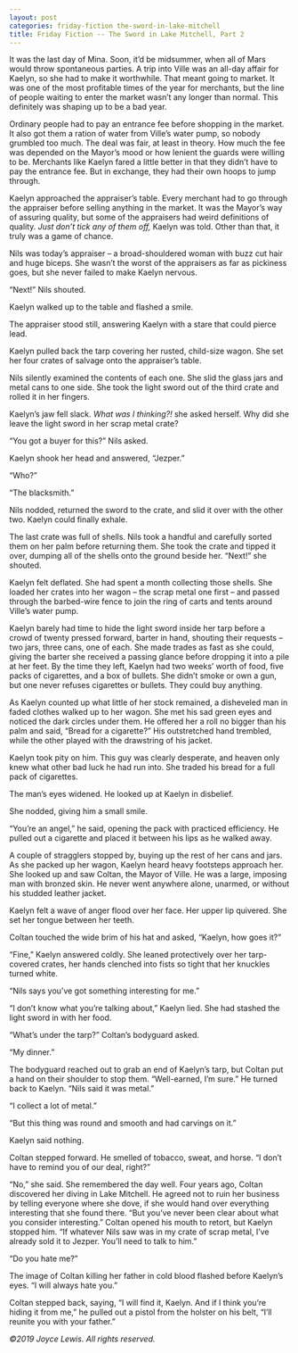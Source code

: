 ```yaml
---
layout: post
categories: friday-fiction the-sword-in-lake-mitchell
title: Friday Fiction -- The Sword in Lake Mitchell, Part 2
---
```


It was the last day of Mina. Soon, it’d be midsummer, when all of Mars would throw spontaneous parties. A trip into Ville was an all-day affair for Kaelyn, so she had to make it worthwhile. That meant going to market. It was one of the most profitable times of the year for merchants, but the line of people waiting to enter the market wasn’t any longer than normal. This definitely was shaping up to be a bad year.

<!--excerpt-->

Ordinary people had to pay an entrance fee before shopping in the market. It also got them a ration of water from Ville’s water pump, so nobody grumbled too much. The deal was fair, at least in theory. How much the fee was depended on the Mayor’s mood or how lenient the guards were willing to be. Merchants like Kaelyn fared a little better in that they didn’t have to pay the entrance fee. But in exchange, they had their own hoops to jump through.

Kaelyn approached the appraiser’s table. Every merchant had to go through the appraiser before selling anything in the market. It was the Mayor’s way of assuring quality, but some of the appraisers had weird definitions of quality. *Just don’t tick any of them off,* Kaelyn was told. Other than that, it truly was a game of chance.

Nils was today’s appraiser – a broad-shouldered woman with buzz cut hair and huge biceps. She wasn’t the worst of the appraisers as far as pickiness goes, but she never failed to make Kaelyn nervous.

“Next!” Nils shouted.

Kaelyn walked up to the table and flashed a smile.

The appraiser stood still, answering Kaelyn with a stare that could pierce lead.

Kaelyn pulled back the tarp covering her rusted, child-size wagon. She set her four crates of salvage onto the appraiser’s table.

Nils silently examined the contents of each one. She slid the glass jars and metal cans to one side. She took the light sword out of the third crate and rolled it in her fingers.

Kaelyn’s jaw fell slack. *What was I thinking?!* she asked herself. Why did she leave the light sword in her scrap metal crate?

“You got a buyer for this?” Nils asked.

Kaelyn shook her head and answered, “Jezper.”

“Who?”

“The blacksmith.”

Nils nodded, returned the sword to the crate, and slid it over with the other two. Kaelyn could finally exhale.

The last crate was full of shells. Nils took a handful and carefully sorted them on her palm before returning them. She took the crate and tipped it over, dumping all of the shells onto the ground beside her. “Next!” she shouted.

Kaelyn felt deflated. She had spent a month collecting those shells. She loaded her crates into her wagon – the scrap metal one first – and passed through the barbed-wire fence to join the ring of carts and tents around Ville’s water pump.

Kaelyn barely had time to hide the light sword inside her tarp before a crowd of twenty pressed forward, barter in hand, shouting their requests – two jars, three cans, one of each. She made trades as fast as she could, giving the barter she received a passing glance before dropping it into a pile at her feet. By the time they left, Kaelyn had two weeks’ worth of food, five packs of cigarettes, and a box of bullets. She didn’t smoke or own a gun, but one never refuses cigarettes or bullets. They could buy anything.

As Kaelyn counted up what little of her stock remained, a disheveled man in faded clothes walked up to her wagon. She met his sad green eyes and noticed the dark circles under them. He offered her a roll no bigger than his palm and said, “Bread for a cigarette?” His outstretched hand trembled, while the other played with the drawstring of his jacket.

Kaelyn took pity on him. This guy was clearly desperate, and heaven only knew what other bad luck he had run into. She traded his bread for a full pack of cigarettes.

The man’s eyes widened. He looked up at Kaelyn in disbelief.

She nodded, giving him a small smile.

“You’re an angel,” he said, opening the pack with practiced efficiency. He pulled out a cigarette and placed it between his lips as he walked away.

A couple of stragglers stopped by, buying up the rest of her cans and jars. As she packed up her wagon, Kaelyn heard heavy footsteps approach her. She looked up and saw Coltan, the Mayor of Ville. He was a large, imposing man with bronzed skin. He never went anywhere alone, unarmed, or without his studded leather jacket.

Kaelyn felt a wave of anger flood over her face. Her upper lip quivered. She set her tongue between her teeth.

Coltan touched the wide brim of his hat and asked, “Kaelyn, how goes it?”

“Fine,” Kaelyn answered coldly. She leaned protectively over her tarp-covered crates, her hands clenched into fists so tight that her knuckles turned white.

“Nils says you’ve got something interesting for me.”

“I don’t know what you’re talking about,” Kaelyn lied. She had stashed the light sword in with her food.

“What’s under the tarp?” Coltan’s bodyguard asked.

“My dinner.”

The bodyguard reached out to grab an end of Kaelyn’s tarp, but Coltan put a hand on their shoulder to stop them. “Well-earned, I’m sure.” He turned back to Kaelyn. “Nils said it was metal.”

“I collect a lot of metal.”

“But this thing was round and smooth and had carvings on it.”

Kaelyn said nothing.

Coltan stepped forward. He smelled of tobacco, sweat, and horse. “I don’t have to remind you of our deal, right?”

“No,” she said. She remembered the day well. Four years ago, Coltan discovered her diving in Lake Mitchell. He agreed not to ruin her business by telling everyone where she dove, if she would hand over everything interesting that she found there. “But you’ve never been clear about what you consider interesting.” Coltan opened his mouth to retort, but Kaelyn stopped him. “If whatever Nils saw was in my crate of scrap metal, I’ve already sold it to Jezper. You’ll need to talk to him.”

“Do you hate me?”

The image of Coltan killing her father in cold blood flashed before Kaelyn’s eyes. “I will always hate you.”

Coltan stepped back, saying, “I will find it, Kaelyn. And if I think you’re hiding it from me,” he pulled out a pistol from the holster on his belt, “I’ll reunite you with your father.”

*&copy;2019 Joyce Lewis. All rights reserved.*
